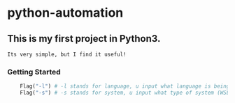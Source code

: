 # python-automation

## This is my first project in Python3.
    Its very simple, but I find it useful!

### Getting Started 
```python
    Flag("-l") # -l stands for language, u input what language is being used.
    Flag("-s") # -s stands for system, u input what type of system (WSL, Windows, Mac etc)
```


